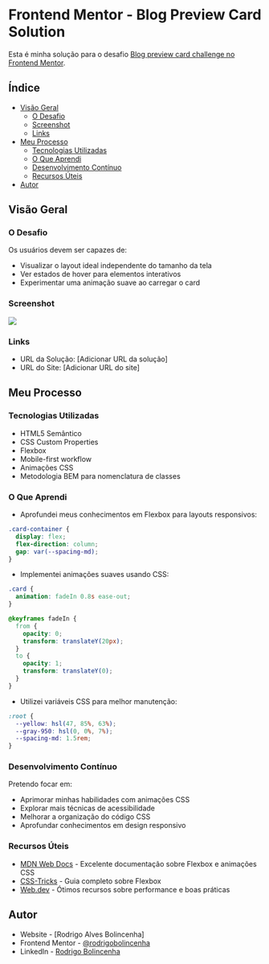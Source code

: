 # Frontend Mentor - Blog Preview Card Solution

Esta é minha solução para o desafio [Blog preview card challenge no Frontend Mentor](https://www.frontendmentor.io/challenges/blog-preview-card-ckPaj01IcS).

## Índice

- [Visão Geral](#visão-geral)
  - [O Desafio](#o-desafio)
  - [Screenshot](#screenshot)
  - [Links](#links)
- [Meu Processo](#meu-processo)
  - [Tecnologias Utilizadas](#tecnologias-utilizadas)
  - [O Que Aprendi](#o-que-aprendi)
  - [Desenvolvimento Contínuo](#desenvolvimento-contínuo)
  - [Recursos Úteis](#recursos-úteis)
- [Autor](#autor)

## Visão Geral

### O Desafio

Os usuários devem ser capazes de:

- Visualizar o layout ideal independente do tamanho da tela
- Ver estados de hover para elementos interativos
- Experimentar uma animação suave ao carregar o card

### Screenshot

![](./design/desktop-preview.jpg)

### Links

- URL da Solução: [Adicionar URL da solução]
- URL do Site: [Adicionar URL do site]

## Meu Processo

### Tecnologias Utilizadas

- HTML5 Semântico
- CSS Custom Properties
- Flexbox
- Mobile-first workflow
- Animações CSS
- Metodologia BEM para nomenclatura de classes

### O Que Aprendi

- Aprofundei meus conhecimentos em Flexbox para layouts responsivos:

```css
.card-container {
  display: flex;
  flex-direction: column;
  gap: var(--spacing-md);
}
```

- Implementei animações suaves usando CSS:

```css
.card {
  animation: fadeIn 0.8s ease-out;
}

@keyframes fadeIn {
  from {
    opacity: 0;
    transform: translateY(20px);
  }
  to {
    opacity: 1;
    transform: translateY(0);
  }
}
```

- Utilizei variáveis CSS para melhor manutenção:

```css
:root {
  --yellow: hsl(47, 85%, 63%);
  --gray-950: hsl(0, 0%, 7%);
  --spacing-md: 1.5rem;
}
```

### Desenvolvimento Contínuo

Pretendo focar em:

- Aprimorar minhas habilidades com animações CSS
- Explorar mais técnicas de acessibilidade
- Melhorar a organização do código CSS
- Aprofundar conhecimentos em design responsivo

### Recursos Úteis

- [MDN Web Docs](https://developer.mozilla.org) - Excelente documentação sobre Flexbox e animações CSS
- [CSS-Tricks](https://css-tricks.com) - Guia completo sobre Flexbox
- [Web.dev](https://web.dev) - Ótimos recursos sobre performance e boas práticas

## Autor

- Website - [Rodrigo Alves Bolincenha]
- Frontend Mentor - [@rodrigobolincenha](https://www.frontendmentor.io/profile/rodrigobolincenha)
- LinkedIn - [Rodrigo Bolincenha](https://www.linkedin.com/in/rodrigo-bolincenha)
